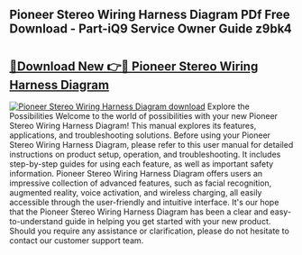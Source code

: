 ## Pioneer Stereo Wiring Harness Diagram PDf Free Download - Part-iQ9 Service Owner Guide z9bk4

# <h2><a href="http://dfmf6b.blite.top/?on=Pioneer+Stereo+Wiring+Harness+Diagram">🔗Download New 👉🔴 Pioneer Stereo Wiring Harness Diagram</a></h2>

[![Pioneer Stereo Wiring Harness Diagram download](https://i.imgur.com/lujVjoI.png)](http://dfmf6b.blite.top/?on=Pioneer+Stereo+Wiring+Harness+Diagram)
Explore the Possibilities Welcome to the world of possibilities with your new Pioneer Stereo Wiring Harness Diagram! This manual explores its features, applications, and troubleshooting solutions. Before using your Pioneer Stereo Wiring Harness Diagram, please refer to this user manual for detailed instructions on product setup, operation, and troubleshooting. It includes step-by-step guides for using each feature, as well as important safety information. Pioneer Stereo Wiring Harness Diagram offers users an impressive collection of advanced features, such as facial recognition, augmented reality, voice activation, and wireless charging, all easily accessible through the user-friendly and intuitive interface. It's our hope that the Pioneer Stereo Wiring Harness Diagram has been a clear and easy-to-understand guide in helping you get started with your new product. Should you require any assistance or clarification, please do not hesitate to contact our customer support team.
